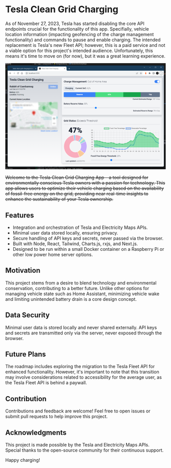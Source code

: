 # Tesla Clean Grid Charging

As of November 27, 2023, Tesla has started disabling the core API endpoints crucial for the functionality of this app. Specifially, vehicle location information (impacting geofencing of the charge management functionality) and commands to pause and enable charging. The intended replacement is Tesla's new Fleet API; however, this is a paid service and not a viable option for this project's intended audience. Unfortunately, this means it's time to move on (for now), but it was a great learning experience. 

![Screenshot of the application](https://github.com/jbelew/tesla-clean-grid-charging/blob/master/public/screenshot.png?raw=true)

~~Welcome to the Tesla Clean Grid Charging App – a tool designed for environmentally conscious Tesla owners with a passion for technology. This app allows users to optimize their vehicle charging based on the availability of fossil-free energy on the grid, providing near real-time insights to enhance the sustainability of your Tesla ownership.~~

## Features

- Integration and orchestration of Tesla and Electricity Maps APIs.
- Minimal user data stored locally, ensuring privacy.
- Secure handling of API keys and secrets, never passed via the browser.
- Built with Node, React, Tailwind, Charts.js, rxjs, and Next.js.
- Designed to be run within a small Docker container on a Raspberry Pi or other low power home server options. 

## Motivation

This project stems from a desire to blend technology and environmental conservation, contributing to a better future. Unlike other options for managing vehicle state such as Home Assistant, minimizing vehicle wake and limiting unintended battery drain is a core design concept.

## Data Security

Minimal user data is stored locally and never shared externally. API keys and secrets are transmitted only via the server, never exposed through the browser.

## Future Plans

The roadmap includes exploring the migration to the Tesla Fleet API for enhanced functionality. However, it's important to note that this transition may involve considerations related to accessibility for the average user, as the Tesla Fleet API is behind a paywall.

## Contribution

Contributions and feedback are welcome! Feel free to open issues or submit pull requests to help improve this project.

## Acknowledgments

This project is made possible by the Tesla and Electricity Maps APIs. Special thanks to the open-source community for their continuous support.

Happy charging!

